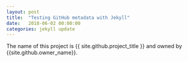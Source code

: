 ```yaml
---
layout: post
title:  "Testing GitHub metadata with Jekyll"
date:   2018-06-02 00:00:00
categories: jekyll update
---
```


The name of this project is {{ site.github.project_title }} and owned by
{{site.github.owner_name}}.
